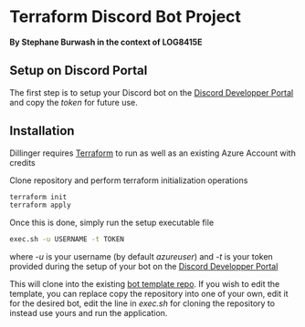 # Terraform Discord Bot Project
**By Stephane Burwash in the context of LOG8415E**

## Setup on Discord Portal
The first step is to setup your Discord bot on the [Discord Developper Portal](https://discord.com/developers/applications) and copy the *token* for future use.

## Installation

Dillinger requires [Terraform](https://www.terraform.io/downloads.html) to run as well as an existing Azure Account with credits

Clone repository and perform terraform initialization operations
```sh
terraform init
terraform apply
```

Once this is done, simply run the setup executable file
```sh
exec.sh -u USERNAME -t TOKEN
```
where *-u* is your username (by default *azureuser*) and *-t* is your token provided during the setup of your bot on the [Discord Developper Portal](https://discord.com/developers/applications)

This will clone into the existing [bot template repo](https://github.com/SBurwash/Discord_bot_project). If you wish to edit the template, you can replace copy the repository into one of your own, edit it for the desired bot, edit the line in *exec.sh* for cloning the repository to instead use yours and run the application.
